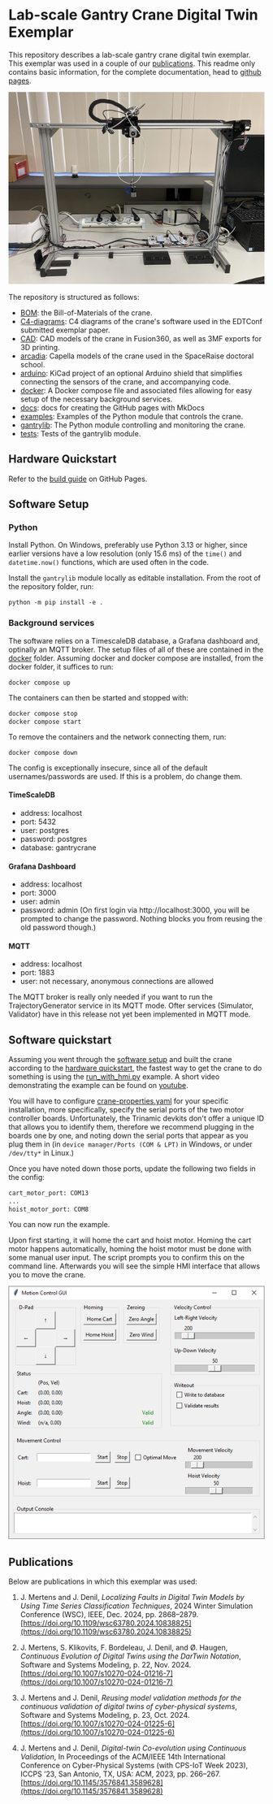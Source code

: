 # Lab-scale Gantry Crane Digital Twin Exemplar

This repository describes a lab-scale gantry crane digital twin exemplar. This exemplar was used in a couple of our [publications](#publications). This readme only contains basic information, for the complete documentation, head to [github pages](https://Cosys-Lab.github.io/lab-scale-gantry-crane/).

![The gantry crane](docs/assets/crane-front.jpg)

The repository is structured as follows:

- [BOM](BOM/): the Bill-of-Materials of the crane.
- [C4-diagrams](C4-diagrams/): C4 diagrams of the crane's software used in the EDTConf submitted exemplar paper.
- [CAD](CAD/): CAD models of the crane in Fusion360, as well as 3MF exports for 3D printing.
- [arcadia](arcadia/): Capella models of the crane used in the SpaceRaise doctoral school.
- [arduino](arduino/): KiCad project of an optional Arduino shield that simplifies connecting the sensors of the crane, and accompanying code.
- [docker](docker/): A Docker compose file and associated files allowing for easy setup of the necessary background services.
- [docs](docs/): docs for creating the GitHub pages with MkDocs
- [examples](examples/): Examples of the Python module that controls the crane.
- [gantrylib](gantrylib/): The Python module controlling and monitoring the crane.
- [tests](tests/): Tests of the gantrylib module.

## Hardware Quickstart

Refer to the [build guide](https://cosys-lab.github.io/lab-scale-gantry-crane/build/) on GitHub Pages.

## Software Setup

### Python

Install Python. On Windows, preferably use Python 3.13 or higher, since earlier versions have a low resolution (only 15.6 ms) of the `time()` and `datetime.now()` functions, which are used often in the code.

Install the `gantrylib` module locally as editable installation. From the root of the repository folder, run:

    python -m pip install -e .

### Background services

The software relies on a TimescaleDB database, a Grafana dashboard and, optinally an MQTT broker. The setup files of all of these are contained in the [docker](docker/) folder. Assuming docker and docker compose are installed, from the docker folder, it suffices to run:

    docker compose up

The containers can then be started and stopped with:

    docker compose stop
    docker compose start

To remove the containers and the network connecting them, run:

    docker compose down

The config is exceptionally insecure, since all of the default usernames/passwords are used. If this is a problem, do change them.

#### TimeScaleDB
- address: localhost
- port: 5432
- user: postgres
- password: postgres
- database: gantrycrane

#### Grafana Dashboard
- address: localhost
- port: 3000
- user: admin
- password: admin (On first login via http://localhost:3000, you will be prompted to change the password. Nothing blocks you from reusing the old password though.)

#### MQTT
- address: localhost
- port: 1883
- user: not necessary, anonymous connections are allowed

The MQTT broker is really only needed if you want to run the TrajectoryGenerator service in its MQTT mode. Ofter services (Simulator, Validator) have in this release not yet been implemented in MQTT mode.

## Software quickstart

Assuming you went through the [software setup](#software-setup) and built the crane according to the [hardware quickstart](#hardware-quickstart), the fastest way to get the crane to do something is using the [run_with_hmi.py](examples/run_with_hmi.py) example. A short video demonstrating the example can be found on [youtube](https://youtu.be/BBAWoA0mC9U).

You will have to configure [crane-properties.yaml](examples/crane-properties.yaml) for your specific installation, more specifically, specify the serial ports of the two motor controller boards. Unfortunately, the Trinamic devkits don't offer a unique ID that allows you to identify them, therefore we recommend plugging in the boards one by one, and noting down the serial ports that appear as you plug them in (in `device manager/Ports (COM & LPT)` in Windows, or under `/dev/tty*` in Linux.)

Once you have noted down those ports, update the following two fields in the config:

    cart_motor_port: COM13
    ...
    hoist_motor_port: COM8

You can now run the example.

Upon first starting, it will home the cart and hoist motor. Homing the cart motor happens automatically, homing the hoist motor must be done with some manual user input. The script prompts you to confirm this on the command line. Afterwards you will see the simple HMI interface that allows you to move the crane.

![HMI Screenshot](docs/assets/HMI.png)

## Publications

Below are publications in which this exemplar was used:

1. J. Mertens and J. Denil, *Localizing Faults in Digital Twin Models by Using Time Series Classification Techniques*, 2024 Winter Simulation Conference (WSC), IEEE, Dec. 2024, pp. 2868–2879. [https://doi.org/10.1109/wsc63780.2024.10838825](https://doi.org/10.1109/wsc63780.2024.10838825)

2. J. Mertens, S. Klikovits, F. Bordeleau, J. Denil, and Ø. Haugen, *Continuous Evolution of Digital Twins using the DarTwin Notation*, Software and Systems Modeling, p. 22, Nov. 2024. [https://doi.org/10.1007/s10270-024-01216-7](https://doi.org/10.1007/s10270-024-01216-7)

3. J. Mertens and J. Denil, *Reusing model validation methods for the continuous validation of digital twins of cyber-physical systems*, Software and Systems Modeling, p. 23, Oct. 2024. [https://doi.org/10.1007/s10270-024-01225-6](https://doi.org/10.1007/s10270-024-01225-6)

4. J. Mertens and J. Denil, *Digital-twin Co-evolution using Continuous Validation*, In Proceedings of the ACM/IEEE 14th International Conference on Cyber-Physical Systems (with CPS-IoT Week 2023), ICCPS ’23, San Antonio, TX, USA: ACM, 2023, pp. 266–267. [https://doi.org/10.1145/3576841.3589628](https://doi.org/10.1145/3576841.3589628)


